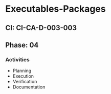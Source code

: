 # Executables-Packages

## CI: CI-CA-D-003-003
## Phase: 04

### Activities
- Planning
- Execution
- Verification
- Documentation

